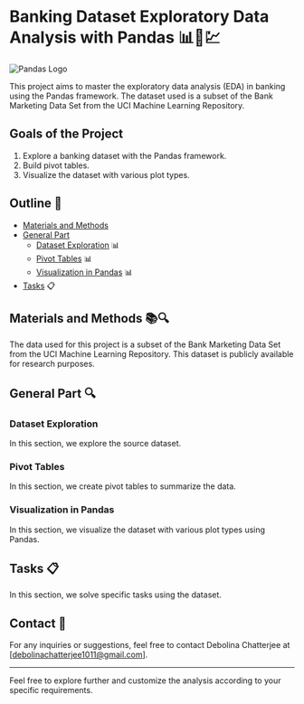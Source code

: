 # Banking Dataset Exploratory Data Analysis with Pandas 📊💼💹

![Pandas Logo](https://pandas.pydata.org/docs/_static/pandas.svg)

This project aims to master the exploratory data analysis (EDA) in banking using the Pandas framework. The dataset used is a subset of the Bank Marketing Data Set from the UCI Machine Learning Repository.

## Goals of the Project

1. Explore a banking dataset with the Pandas framework.
2. Build pivot tables.
3. Visualize the dataset with various plot types.

## Outline 📝

- [Materials and Methods](#materials-and-methods)
- [General Part](#general-part)
  - [Dataset Exploration](#dataset-exploration) 📊
  - [Pivot Tables](#pivot-tables) 📊
  - [Visualization in Pandas](#visualization-in-pandas) 📊
- [Tasks](#tasks) 📋

## Materials and Methods 📚🔍

The data used for this project is a subset of the Bank Marketing Data Set from the UCI Machine Learning Repository. This dataset is publicly available for research purposes.

## General Part 🔍

### Dataset Exploration

In this section, we explore the source dataset.

### Pivot Tables

In this section, we create pivot tables to summarize the data.

### Visualization in Pandas

In this section, we visualize the dataset with various plot types using Pandas.

## Tasks 📋

In this section, we solve specific tasks using the dataset.

## Contact 📧

For any inquiries or suggestions, feel free to contact Debolina Chatterjee at [debolinachatterjee1011@gmail.com].

---

Feel free to explore further and customize the analysis according to your specific requirements.
